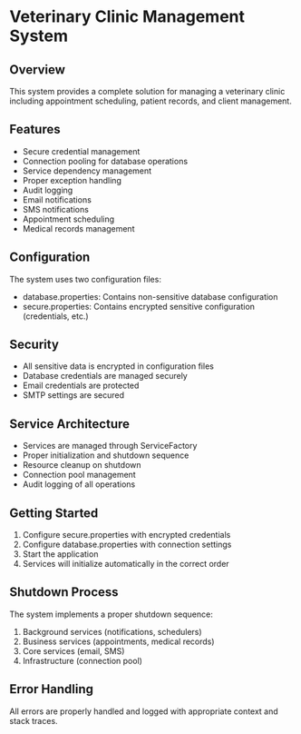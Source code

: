 # Veterinary Clinic Management System

## Overview
This system provides a complete solution for managing a veterinary clinic including appointment scheduling, patient records, and client management.

## Features
- Secure credential management
- Connection pooling for database operations
- Service dependency management
- Proper exception handling
- Audit logging
- Email notifications
- SMS notifications
- Appointment scheduling
- Medical records management

## Configuration
The system uses two configuration files:
- database.properties: Contains non-sensitive database configuration
- secure.properties: Contains encrypted sensitive configuration (credentials, etc.)

## Security
- All sensitive data is encrypted in configuration files
- Database credentials are managed securely
- Email credentials are protected
- SMTP settings are secured

## Service Architecture
- Services are managed through ServiceFactory
- Proper initialization and shutdown sequence
- Resource cleanup on shutdown
- Connection pool management
- Audit logging of all operations

## Getting Started
1. Configure secure.properties with encrypted credentials
2. Configure database.properties with connection settings
3. Start the application
4. Services will initialize automatically in the correct order

## Shutdown Process
The system implements a proper shutdown sequence:
1. Background services (notifications, schedulers)
2. Business services (appointments, medical records)
3. Core services (email, SMS)
4. Infrastructure (connection pool)

## Error Handling
All errors are properly handled and logged with appropriate context and stack traces.